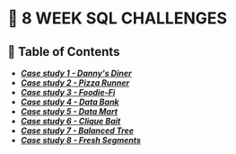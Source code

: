 # :green_book: 8 WEEK SQL CHALLENGES



## 🎍 Table of Contents

- ***[Case study 1 - Danny's Diner](https://github.com/NguyenDo76/MENTORSHIP/blob/main/8%20WEEK%20SQL%20CHALLENGES/CASE%20STUDY%201%20-%20DANNY'S%20DINER/README.md)***
- ***[Case study 2 - Pizza Runner](https://github.com/NguyenDo76/MENTORSHIP/blob/main/8%20WEEK%20SQL%20CHALLENGES/CASE%20STUDY%202%20-%20PIZZA%20RUNNER/README.md)***
- ***[Case study 3 - Foodie-Fi](https://github.com/NguyenDo76/MENTORSHIP/blob/main/8%20WEEK%20SQL%20CHALLENGES/CASE%20STUDY%203%20-%20FOODIE_FI/README.md)***
- ***[Case study 4 - Data Bank](https://github.com/NguyenDo76/MENTORSHIP/blob/main/8%20WEEK%20SQL%20CHALLENGES/CASE%20STUDY%204-%20DATA%20BANK/README.md)***
- ***[Case study 5 - Data Mart](https://github.com/NguyenDo76/MENTORSHIP/blob/main/8%20WEEK%20SQL%20CHALLENGES/CASE%20STUDY%205-%20DATA%20MART/README.md)***
- ***[Case study 6 - Clique Bait](https://github.com/NguyenDo76/MENTORSHIP/blob/main/8%20WEEK%20SQL%20CHALLENGES/CASE%20STUDY%206%20-%20CLIQUE%20BAIT/README.md)***
- ***[Case study 7 - Balanced Tree](https://github.com/NguyenDo76/MENTORSHIP/blob/main/8%20WEEK%20SQL%20CHALLENGES/CASE%20STUDY%207%20-%20BALANCED%20TREE/README.md)***
- ***[Case study 8 - Fresh Segments](https://github.com/NguyenDo76/MENTORSHIP/blob/main/8%20WEEK%20SQL%20CHALLENGES/CASE%20STUDY%208%20-%20FRESH%20SEGMENTS/README.md)***

